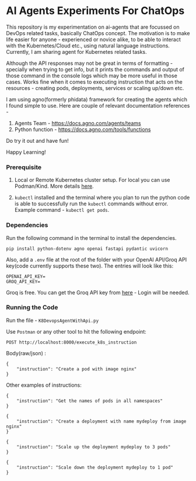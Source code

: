 # AI Agents Experiments For ChatOps

This repository is my experimentation on ai-agents that are focussed on DevOps related tasks, basically ChatOps concept.
The motivation is to make life easier for anyone - experienced or novice alike, to be able to interact with the 
Kubernetes/Cloud etc., using natural language instructions. Currently, I am sharing agent for Kubernetes related tasks.

Although the API responses may not be great in terms of formatting - specially when trying to get info, but it prints the
commands and output of those command in the console logs which may be more useful in those cases. Works fine when it 
comes to executing instruction that acts on the resources - creating pods, deployments, services or scaling up/down etc.

I am using agno(formerly phidata) framework for creating the agents which I found simple to use. Here are couple of
relevant documentation references -
1. Agents Team - https://docs.agno.com/agents/teams
2. Python function - https://docs.agno.com/tools/functions

Do try it out and have fun!

Happy Learning!


### Prerequisite

1. Local or Remote Kubernetes cluster setup. For local you can use Podman/Kind. More details [here](https://podman-desktop.io/blog/running-a-local-kubernetes-cluster-with-podman-desktop).

2. `kubectl` installed and the terminal where you plan to run the python code is able to successfully run the `kubectl` commands without error. Example command - `kubectl get pods`.

### Dependencies

Run the following command in the terminal to install the dependencies.
```
pip install python-dotenv agno openai fastapi pydantic uvicorn
```

Also, add a `.env` file at the root of the folder with your OpenAI API/Groq API key(code currently supports these two). The entries will look like this:

```
OPENAI_API_KEY=
GROQ_API_KEY=
```

Groq is free. You can get the Groq API key from [here](https://console.groq.com/keys) - Login will be needed.

### Running the Code

Run the file - `K8DevopsAgentWithApi.py`

Use `Postman` or any other tool to hit the following endpoint:

```
POST http://localhost:8000/execute_k8s_instruction
```
Body(raw/json) :
```
{
    "instruction": "Create a pod with image nginx"
}
```

Other examples of instructions:

```
{
    "instruction": "Get the names of pods in all namespaces"
}
```
```
{
    "instruction": "Create a deployment with name mydeploy from image nginx"
}
```
```
{
    "instruction": "Scale up the deployment mydeploy to 3 pods"
}
```
```
{
    "instruction": "Scale down the deployment mydeploy to 1 pod"
}
```
